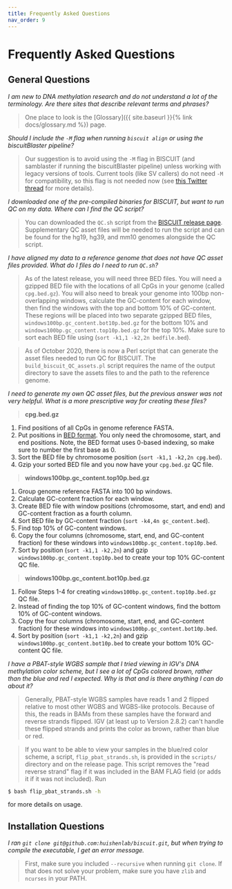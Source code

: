 ```yaml
---
title: Frequently Asked Questions
nav_order: 9
---
```


# Frequently Asked Questions

## General Questions

*I am new to DNA methylation research and do not understand a lot of the
terminology. Are there sites that describe relevant terms and phrases?*

> One place to look is the
[Glossary]({{ site.baseurl }}{% link docs/glossary.md %}) page.

*Should I include the `-M` flag when running `biscuit align` or using the
biscuitBlaster pipeline?*

> Our suggestion is to avoid using the `-M` flag in BISCUIT (and samblaster if
running the biscuitBlaster pipeline) unless working with legacy versions of
tools. Current tools (like SV callers) do not need `-M` for compatibility, so
this flag is not needed now (see
[this Twitter thread](https://twitter.com/biobenkj/status/1311660546232643584)
for more details).

*I downloaded one of the pre-compiled binaries for BISCUIT, but want to run QC
on my data. Where can I find the QC script?*

> You can downloaded the `QC.sh` script from the
[BISCUIT release page](https://github.com/huishenlab/biscuit/releases/latest).
Supplementary QC asset files will be needed to run the script and can be found
for the hg19, hg39, and mm10 genomes alongside the QC script.

*I have aligned my data to a reference genome that does not have QC asset files
provided. What do I files do I need to run `QC.sh`?*

> As of the latest release, you will need three BED files. You will need a
gzipped BED file with the locations of all CpGs in your genome (called
`cpg.bed.gz`). You will also need to break your genome into 100bp
non-overlapping windows, calculate the GC-content for each window, then find the
windows with the top and bottom 10% of GC-content. These regions will be placed
into two separate gzipped BED files, `windows100bp.gc_content.bot10p.bed.gz` for
the bottom 10% and `windows100bp.gc_content.top10p.bed.gz` for the top 10%.
Make sure to sort each BED file using (`sort -k1,1 -k2,2n bedfile.bed`).

> As of October 2020, there is now a Perl script that can generate the asset
files needed to run QC for BISCUIT. The `build_biscuit_QC_assets.pl` script
requires the name of the output directory to save the assets files to and the
path to the reference genome.

*I need to generate my own QC asset files, but the previous answer was not very
helpful. What is a more prescriptive way for creating these files?*

> **cpg.bed.gz**
  1. Find positions of all CpGs in genome reference FASTA.
  2. Put positions in
  [BED format](https://en.wikipedia.org/wiki/BED_(file_format)). You only need
  the chromosome, start, and end positions. Note, the BED format uses 0-based
  indexing, so make sure to number the first base as 0.
  3. Sort the BED file by chromosome position (`sort -k1,1 -k2,2n cpg.bed`).
  4. Gzip your sorted BED file and you now have your `cpg.bed.gz` QC file.

> **windows100bp.gc_content.top10p.bed.gz**
  1. Group genome reference FASTA into 100 bp windows.
  2. Calculate GC-content fraction for each window.
  3. Create BED file with window positions (chromosome, start, and end) and
  GC-content fraction as a fourth column.
  4. Sort BED file by GC-content fraction (`sort -k4,4n gc_content.bed`).
  5. Find top 10% of GC-content windows.
  6. Copy the four columns (chromosome, start, end, and GC-content fraction)
  for these windows into `windows100bp.gc_content.top10p.bed`.
  7. Sort by position (`sort -k1,1 -k2,2n`) and gzip
  `windows100bp.gc_content.top10p.bed` to create your top 10% GC-content QC
  file.

> **windows100bp.gc_content.bot10p.bed.gz**
  1. Follow Steps 1-4 for creating `windows100bp.gc_content.top10p.bed.gz` QC
  file.
  2. Instead of finding the top 10% of GC-content windows, find the bottom 10%
  of GC-content windows.
  3. Copy the four columns (chromosome, start, end, and GC-content fraction)
  for these windows into `windows100bp.gc_content.bot10p.bed`.
  4. Sort by position (`sort -k1,1 -k2,2n`) and gzip
  `windows100bp.gc_content.bot10p.bed` to create your bottom 10% GC-content QC
  file.

*I have a PBAT-style WGBS sample that I tried viewing in IGV's DNA methylation
color scheme, but I see a lot of CpGs colored brown, rather than the blue and
red I expected. Why is that and is there anything I can do about it?*

> Generally, PBAT-style WGBS samples have reads 1 and 2 flipped relative to most
other WGBS and WGBS-like protocols. Because of this, the reads in BAMs from
these samples have the forward and reverse strands flipped. IGV (at least up to
Version 2.8.2) can't handle these flipped strands and prints the color as brown,
rather than blue or red.

> If you want to be able to view your samples in the blue/red color scheme, a
script, `flip_pbat_strands.sh`, is provided in the `scripts/` directory and on
the release page. This script removes the "read reverse strand" flag if it was
included in the BAM FLAG field (or adds it if it was not included). Run
```bash
$ bash flip_pbat_strands.sh -h
```
for more details on usage.

## Installation Questions

*I ran `git clone git@github.com:huishenlab/biscuit.git`, but when trying to
compile the executable, I get an error message.*

> First, make sure you included `--recursive` when running `git clone`. If that
does not solve your problem, make sure you have `zlib` and `ncurses` in your
PATH.
